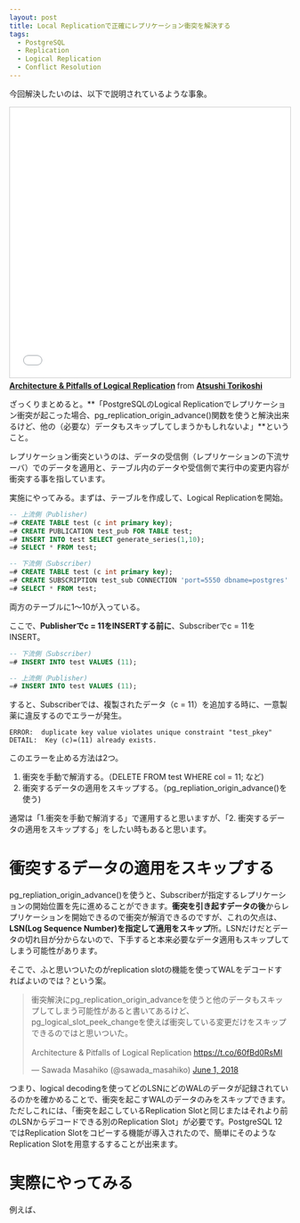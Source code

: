 ```yaml
---
layout: post
title: Local Replicationで正確にレプリケーション衝突を解決する
tags:
  - PostgreSQL
  - Replication
  - Logical Replication
  - Conflict Resolution
---
```


今回解決したいのは、以下で説明されているような事象。

<iframe src="//www.slideshare.net/slideshow/embed_code/key/zvqa8VssBx2T8i?startSlide=53" width="595" height="485" frameborder="0" marginwidth="0" marginheight="0" scrolling="no" style="border:1px solid #CCC; border-width:1px; margin-bottom:5px; max-width: 100%;" allowfullscreen> </iframe> <div style="margin-bottom:5px"> <strong> <a href="//www.slideshare.net/AtsushiTorikoshi/architecture-pitfalls-of-logical-replication" title="Architecture &amp; Pitfalls of Logical Replication" target="_blank">Architecture &amp; Pitfalls of Logical Replication</a> </strong> from <strong><a href="//www.slideshare.net/AtsushiTorikoshi" target="_blank">Atsushi Torikoshi</a></strong> </div>

ざっくりまとめると。**「PostgreSQLのLogical Replicationでレプリケーション衝突が起こった場合、pg_replication_origin_advance()関数を使うと解決出来るけど、他の（必要な）データもスキップしてしまうかもしれないよ」**ということ。

レプリケーション衝突というのは、データの受信側（レプリケーションの下流サーバ）でのデータを適用と、テーブル内のデータや受信側で実行中の変更内容が衝突する事を指しています。

実施にやってみる。まずは、テーブルを作成して、Logical Replicationを開始。

```sql
-- 上流側（Publisher)
=# CREATE TABLE test (c int primary key);
=# CREATE PUBLICATION test_pub FOR TABLE test;
=# INSERT INTO test SELECT generate_series(1,10);
=# SELECT * FROM test;
```

```sql
-- 下流側（Subscriber)
=# CREATE TABLE test (c int primary key);
=# CREATE SUBSCRIPTION test_sub CONNECTION 'port=5550 dbname=postgres' PUBLICATION test_pub;
=# SELECT * FROM test;
```

両方のテーブルに1〜10が入っている。

ここで、**Publisherでc = 11をINSERTする前に**、Subscriberでc = 11をINSERT。

```sql
-- 下流側（Subscriber)
=# INSERT INTO test VALUES (11);
```

```sql
-- 上流側（Publisher)
=# INSERT INTO test VALUES (11);
```

すると、Subscriberでは、複製されたデータ（c = 11）を追加する時に、一意製薬に違反するのでエラーが発生。
```
ERROR:  duplicate key value violates unique constraint "test_pkey"
DETAIL:  Key (c)=(11) already exists.
```

このエラーを止める方法は2つ。

1. 衝突を手動で解消する。（DELETE FROM test WHERE col = 11; など)
2. 衝突するデータの適用をスキップする。（pg_repliation_origin_advance()を使う)

通常は「1.衝突を手動で解消する」で運用すると思いますが、「2. 衝突するデータの適用をスキップする」をしたい時もあると思います。

# 衝突するデータの適用をスキップする

pg_repliation_origin_advance()を使うと、Subscriberが指定するレプリケーションの開始位置を先に進めることができます。**衝突を引き起すデータの後**からレプリケーションを開始できるので衝突が解消できるのですが、これの欠点は、**LSN(Log Sequence Number)を指定して適用をスキップ**所。LSNだけだとデータの切れ目が分からないので、下手すると本来必要なデータ適用もスキップしてしまう可能性があります。

そこで、ふと思いついたのがreplication slotの機能を使ってWALをデコードすればよいのでは？という案。

<blockquote class="twitter-tweet"><p lang="ja" dir="ltr">衝突解決にpg_replication_origin_advanceを使うと他のデータもスキップしてしまう可能性があると書いてあるけど、pg_logical_slot_peek_changeを使えば衝突している変更だけをスキップできるのではと思いついた。<br><br>Architecture &amp; Pitfalls of Logical Replication <a href="https://t.co/60fBd0RsMI">https://t.co/60fBd0RsMI</a></p>&mdash; Sawada Masahiko (@sawada_masahiko) <a href="https://twitter.com/sawada_masahiko/status/1002574212723298305?ref_src=twsrc%5Etfw">June 1, 2018</a></blockquote> <script async src="https://platform.twitter.com/widgets.js" charset="utf-8"></script>

つまり、logical decodingを使ってどのLSNにどのWALのデータが記録されているのかを確かめることで、衝突を起こすWALのデータのみをスキップできます。ただしこれには、「衝突を起こしているReplication Slotと同じまたはそれより前のLSNからデコードできる別のReplication Slot」が必要です。PostgreSQL 12ではReplication Slotをコピーする機能が導入されたので、簡単にそのようなReplication Slotを用意するすることが出来ます。


# 実際にやってみる

例えば、